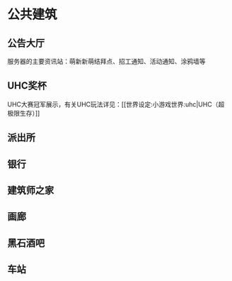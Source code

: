# 公共建筑

## 公告大厅


服务器的主要资讯站：萌新新萌结拜点、招工通知、活动通知、涂鸦墙等

## UHC奖杯


UHC大赛冠军展示，有关UHC玩法详见：[[世界设定:小游戏世界:uhc|UHC（超极限生存）]]
## 派出所


## 银行


## 建筑师之家

## 画廊

## 黑石酒吧

## 车站


